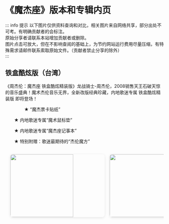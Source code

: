 # 《魔杰座》版本和专辑内页

::: info 提示
以下图片仅供资料查询和对比，相关图片来自网络共享，部分出处不可考。有明确贡献者的会标注。<br>
原始分享者请联系本站增加贡献者或删除。<br>
图片点击可放大，但在不影响查阅的基础上，为节约网站运行费用尽量压缩，有特殊需求请邮件联系索取原始文件。（贡献者禁止分享的除外）<br>
:::

## 铁盒酷炫版（台湾）
《周杰伦：魔杰座 铁盒酷炫精装版》龙战骑士-周杰伦，2008销售天王石破天惊的音乐盛典！魔术杰伦音乐无界，全新改版经典珍藏，内地歌迷专属 铁盒酷炫精装版 即将登场！

　　
　　★ “魔杰票卡贴纸”

　　★ 内地歌迷专属“魔术鼠标垫”

　　★ 内地歌迷专属“魔杰座记事本”

　　★ 特别附赠：歌迷最期待的“杰伦魔方”
<!-- markdownlint-disable -->

<div class="image-scroll-container">
  <div class="image-scroll-wrapper">
    <div class="image-scroll-content">
      <img src="//public.jaychou.wiki/composition/cd/2008-魔杰座[铁盒酷炫版][台湾]/back.jpg/yss+sy" />
      <img src="//public.jaychou.wiki/composition/cd/2008-魔杰座[铁盒酷炫版][台湾]/cover.jpg/yss+sy" />
      <img src="//public.jaychou.wiki/composition/cd/2008-魔杰座[铁盒酷炫版][台湾]/内1.jpg/yss+sy" />
      <img src="//public.jaychou.wiki/composition/cd/2008-魔杰座[铁盒酷炫版][台湾]/内2.jpg/yss+sy" />
      <img src="//public.jaychou.wiki/composition/cd/2008-魔杰座[铁盒酷炫版][台湾]/内3.jpg/yss+sy" />
      <img src="//public.jaychou.wiki/composition/cd/2008-魔杰座[铁盒酷炫版][台湾]/内4.jpg/yss+sy" />
      <img src="//public.jaychou.wiki/composition/cd/2008-魔杰座[铁盒酷炫版][台湾]/内5.jpg/yss+sy" />
      <img src="//public.jaychou.wiki/composition/cd/2008-魔杰座[铁盒酷炫版][台湾]/内6.jpg/yss+sy" />
      <img src="//public.jaychou.wiki/composition/cd/2008-魔杰座[铁盒酷炫版][台湾]/内7.jpg/yss+sy" />
      <img src="//public.jaychou.wiki/composition/cd/2008-魔杰座[铁盒酷炫版][台湾]/内8.jpg/yss+sy" />
      <img src="//public.jaychou.wiki/composition/cd/2008-魔杰座[铁盒酷炫版][台湾]/内9.jpg/yss+sy" />
      <img src="//public.jaychou.wiki/composition/cd/2008-魔杰座[铁盒酷炫版][台湾]/内10.jpg/yss+sy" />
      <img src="//public.jaychou.wiki/composition/cd/2008-魔杰座[铁盒酷炫版][台湾]/内11.jpg/yss+sy" />
      <img src="//public.jaychou.wiki/composition/cd/2008-魔杰座[铁盒酷炫版][台湾]/disc.jpg/yss+sy" />
    </div>
  </div>
  
  <!-- 放大预览模态框 -->
  <div class="image-modal" id="imageModal">
    <span class="close">&times;</span>
    <img class="modal-content" id="modalImage">
  </div>
</div>

<style>
.image-scroll-container {
  width: 100%;
  overflow: hidden;
  position: relative;
  margin: 1rem 0;
}

.image-scroll-wrapper {
  overflow-x: auto;
  -webkit-overflow-scrolling: touch; /* 优化移动端滚动 */
  padding: 1rem 0;
}

.image-scroll-content {
  display: flex;
  gap: 1rem;
  padding: 0 1rem;
  min-width: max-content; /* 保持内容不换行 */
}

.image-scroll-content img {
  height: 200px;
  min-width: 300px;
  object-fit: cover;
  border-radius: 8px;
  cursor: zoom-in;
  transition: transform 0.2s;
  box-shadow: 0 2px 8px rgba(0,0,0,0.1);
}

.image-scroll-content img:hover {
  transform: scale(1.02);
}

/* 模态框样式 */
.image-modal {
  display: none;
  position: fixed;
  z-index: 999;
  left: 0;
  top: 0;
  width: 100%;
  height: 100%;
  background-color: rgba(0,0,0,0.9);
}

.modal-content {
  margin: auto;
  display: block;
  max-width: 90%;
  max-height: 90vh;
  animation: zoom 0.3s;
}

.close {
  position: absolute;
  top: 15px;
  right: 35px;
  color: white;
  font-size: 40px;
  font-weight: bold;
  cursor: pointer;
}

@keyframes zoom {
  from {transform: scale(0.1)}
  to {transform: scale(1)}
}

@media (max-width: 768px) {
  .image-scroll-content img {
    height: 150px;
    min-width: 200px;
  }
}
</style>

<!-- markdownlint-restore -->

